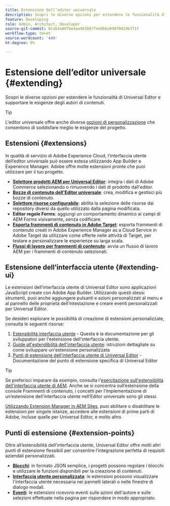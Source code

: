 ```yaml
---
title: Estensione dell’editor universale
description: Scopri le diverse opzioni per estendere le funzionalità di Universal Editor e supportare le esigenze degli autori di contenuti.
feature: Developing
role: Admin, Architect, Developer
source-git-commit: 0cab4a807be4aa402667feddb6a948f0d2db371f
workflow-type: tm+mt
source-wordcount: '449'
ht-degree: 0%

---
```



# Estensione dell’editor universale {#extending}

Scopri le diverse opzioni per estendere le funzionalità di Universal Editor e supportare le esigenze degli autori di contenuti.

>[!TIP]
>
>L&#39;editor universale offre anche diverse [opzioni di personalizzazione](/help/implementing/universal-editor/customizing.md) che consentono di soddisfare meglio le esigenze del progetto.

## Estensioni {#extensions}

In qualità di servizio di Adobe Experience Cloud, l’interfaccia utente dell’editor universale può essere estesa utilizzando App Builder e Experience Manager. Adobe offre molte estensioni pronte che puoi utilizzare per il tuo progetto.

* **[Selettore prodotti AEM per Universal Editor](https://developer.adobe.com/uix/docs/extension-manager/extension-developed-by-adobe/ue-product-picker/)**: integra i dati di Adobe Commerce selezionando o rimuovendo i dati di prodotto dall&#39;editor.
* **[Bozze di contenuto dell&#39;Editor universale](https://developer.adobe.com/uix/docs/extension-manager/extension-developed-by-adobe/universal-editor-content-drafts/)**: crea, modifica e gestisci più bozze di contenuto.
* **[Selettore risorse configurabile](https://developer.adobe.com/uix/docs/extension-manager/extension-developed-by-adobe/configurable-asset-picker/)**: abilita la selezione delle risorse dai repository diversi da quello utilizzato dalla pagina modificata.
* **Editor regole Forms**: aggiungi un comportamento dinamico ai campi di AEM Forms visivamente, senza codificare.
* **[Esporta frammenti di contenuto in Adobe Target](https://developer.adobe.com/uix/docs/extension-manager/extension-developed-by-adobe/exporting-content-fragment-to-adobe-target/)**: esporta frammenti di contenuto creati in Adobe Experience Manager as a Cloud Service in Adobe Target da utilizzare come offerte nelle attività di Target, per testare e personalizzare le esperienze su larga scala.
* **[Flussi di lavoro per frammenti di contenuto](https://developer.adobe.com/uix/docs/extension-manager/extension-developed-by-adobe/content-fragments-workflows/)**: avvia un flusso di lavoro AEM per i frammenti di contenuto selezionati.

## Estensione dell’interfaccia utente {#extending-ui}

Le estensioni dell’interfaccia utente di Universal Editor sono applicazioni JavaScript create con Adobe App Builder. Utilizzando questi stessi strumenti, puoi anche aggiungere pulsanti e azioni personalizzati al menu e al pannello delle proprietà dell’intestazione e creare eventi personalizzati per Universal Editor.

Se desideri esplorare le possibilità di creazione di estensioni personalizzate, consulta le seguenti risorse:

1. [Estensibilità interfaccia utente](https://developer.adobe.com/uix/docs/) - Questa è la documentazione per gli sviluppatori per l&#39;estensione dell&#39;interfaccia utente.
1. [Guide all&#39;estendibilità dell&#39;interfaccia utente](https://developer.adobe.com/uix/docs/guides/): istruzioni dettagliate su come sviluppare un&#39;estensione personalizzata
1. [Punti di estensione dell&#39;interfaccia utente di Universal Editor](https://developer.adobe.com/uix/docs/services/aem-universal-editor/) - Documentazione del punto di estensione specifica di Universal Editor

>[!TIP]
>
>Se preferisci imparare da esempio, consulta l&#39;[esercitazione sull&#39;estensibilità dell&#39;interfaccia utente di AEM](https://experienceleague.adobe.com/it/docs/experience-manager-learn/cloud-service/developing/extensibility/ui/overview). Anche se si concentra sull’estensione della console Frammenti di contenuto, i concetti per l’implementazione di un’estensione dell’interfaccia utente nell’Editor universale sono gli stessi.

[Utilizzando Extension Manager in AEM Sites](https://developer.adobe.com/uix/docs/extension-manager/), puoi abilitare o disabilitare le estensioni per singole istanze, accedere alle estensioni di prime parti di Adobe, incluse quelle per Universal Editor, e molto altro.

## Punti di estensione {#extension-points}

Oltre all’estensibilità dell’interfaccia utente, Universal Editor offre molti altri punti di estensione flessibili per consentire l’integrazione perfetta di requisiti aziendali personalizzati.

* **[Blocchi](/help/edge/developer/block-collection.md)**: in formato JSON semplice, i progetti possono regolare i blocchi e utilizzare le funzioni disponibili per la creazione di contenuti.
* **[Interfaccia utente personalizzata](#extending-ui)**: le estensioni possono visualizzare l&#39;interfaccia utente necessaria nei pannelli laterali o nelle finestre di dialogo modali.
* **[Eventi](/help/implementing/universal-editor/events.md)**: le estensioni ricevono eventi sulle azioni dell&#39;autore e sulle selezioni effettuate nella pagina per rispondere in modo appropriato.
